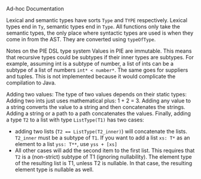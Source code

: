 Ad-hoc Documentation

Lexical and semantic types have sorts `Type` and `TYPE` respectively.
Lexical types end in `Ty`, semantic types end in `Type`.
All functions only take the semantic types, the only place where syntactic
types are used is when they come in from the AST.
They are converted using `typeOfType`.


Notes on the PIE DSL type system
Values in PIE are immutable.
This means that recursive types could be subtypes if their inner types are
subtypes.
For example, assuming int is a subtype of number, a list of ints can be a
subtype of a list of numbers `int* < number*`.
The same goes for suppliers and tuples.
This is not implemented because it would complicate the compilation to Java.


Adding two values:
The type of two values depends on their static types:
Adding two ints just uses mathematical plus: 1 + 2 = 3.
Adding any value to a string converts the value to a string and then
concatenates the strings. 
Adding a string or a path to a path concatenates the values.
Finally, adding a type `T2` to a list with type `ListType(T1)` has two cases:
- adding two lists (`T2 == ListType(T2_inner)`) will concatenate the lists.
  `T2_inner` must be a subtype of `T1`.
  If you want to add a list `xs: T*` as an element to a list `yss: T**`, use `yss + [xs]`
- All other cases will add the second item to the first list.
  This requires that `T2` is a (non-strict) subtype of T1 (ignoring nullability).
  The element type of the resulting list is T1, unless T2 is nullable.
  In that case, the resulting element type is nullable as well.
